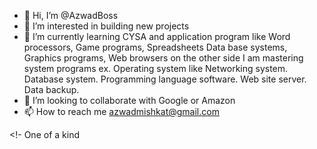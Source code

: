 - 👋 Hi, I’m @AzwadBoss
- 👀 I’m interested in building new projects 
- 🌱 I’m currently learning CYSA and application program like Word processors, Game programs, Spreadsheets Data base systems, Graphics programs, Web browsers on the other side I am mastering system programs ex. Operating system like Networking system. Database system. Programming language software. Web site server. Data backup.
- 💞️ I’m looking to collaborate with Google or Amazon
- 📫 How to reach me azwadmishkat@gmail.com


<!- One of a kind
